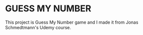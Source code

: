 # GUESS MY NUMBER
This project is Guess My Number game and 
I made it from Jonas Schmedtmann's Udemy course. 
